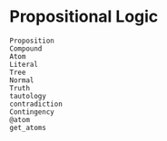 
# Propositional Logic

```@docs
Proposition
Compound
Atom
Literal
Tree
Normal
Truth
tautology
contradiction
Contingency
@atom
get_atoms
```
